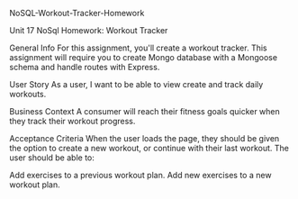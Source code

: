 NoSQL-Workout-Tracker-Homework

Unit 17 NoSql Homework: Workout Tracker

General Info
For this assignment, you'll create a workout tracker. This assignment will require you to create Mongo database with a Mongoose schema and handle routes with Express.

User Story
As a user, I want to be able to view create and track daily workouts.

Business Context
A consumer will reach their fitness goals quicker when they track their workout progress.

Acceptance Criteria
When the user loads the page, they should be given the option to create a new workout, or continue with their last workout.
The user should be able to:

Add exercises to a previous workout plan. Add new exercises to a new workout plan.


